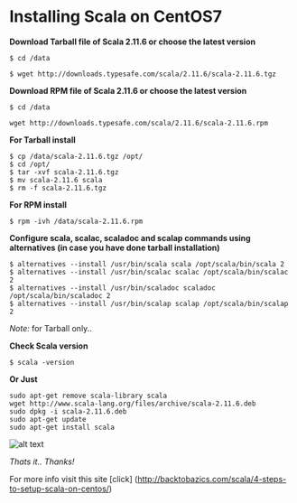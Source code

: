 # Installing Scala on CentOS7

**Download Tarball file of Scala 2.11.6 or choose the latest version**

  `$ cd /data`
  
  `$ wget http://downloads.typesafe.com/scala/2.11.6/scala-2.11.6.tgz`

**Download RPM file of Scala 2.11.6 or choose the latest version**

  `$ cd /data`
  
  `wget http://downloads.typesafe.com/scala/2.11.6/scala-2.11.6.rpm`
  
**For Tarball install**

  ```
$ cp /data/scala-2.11.6.tgz /opt/
$ cd /opt/
$ tar -xvf scala-2.11.6.tgz
$ mv scala-2.11.6 scala
$ rm -f scala-2.11.6.tgz
  ```

**For RPM install**

  `$ rpm -ivh /data/scala-2.11.6.rpm`

**Configure scala, scalac, scaladoc and scalap commands using alternatives (in case you have done tarball installation)**
  ```
$ alternatives --install /usr/bin/scala scala /opt/scala/bin/scala 2 
$ alternatives --install /usr/bin/scalac scalac /opt/scala/bin/scalac 2 
$ alternatives --install /usr/bin/scaladoc scaladoc /opt/scala/bin/scaladoc 2 
$ alternatives --install /usr/bin/scalap scalap /opt/scala/bin/scalap 2
  ```
  
  *Note:* for Tarball only..

**Check Scala version**

  `$ scala -version`


**Or Just**
```
sudo apt-get remove scala-library scala
wget http://www.scala-lang.org/files/archive/scala-2.11.6.deb
sudo dpkg -i scala-2.11.6.deb
sudo apt-get update
sudo apt-get install scala
```

![alt text](https://avatars3.githubusercontent.com/u/6651513?v=3&s=400 "Kirkmicz")


*Thats it.. Thanks!*


For more info visit this site [click] (http://backtobazics.com/scala/4-steps-to-setup-scala-on-centos/)
